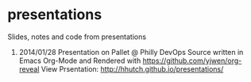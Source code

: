 presentations
=============

Slides, notes and code from presentations


1. 2014/01/28 Presentation on Pallet @ Philly DevOps
   Source written in Emacs Org-Mode and Rendered with https://github.com/yjwen/org-reveal
   View Prsentation: http://hhutch.github.io/presentations/
